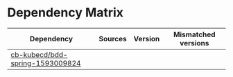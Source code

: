 # Dependency Matrix

Dependency | Sources | Version | Mismatched versions
---------- | ------- | ------- | -------------------
[cb-kubecd/bdd-spring-1593009824](https://github.com/cb-kubecd/bdd-spring-1593009824.git) |  | []() | 
